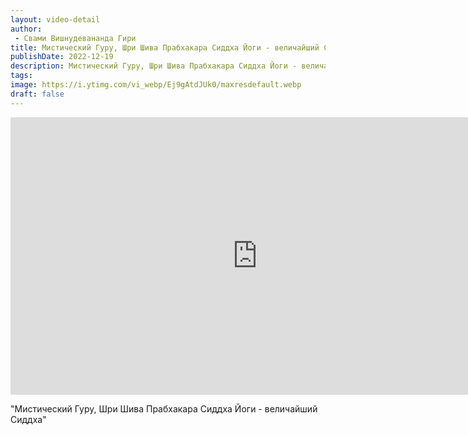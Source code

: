 ```yaml
---
layout: video-detail
author:
 - Свами Вишнудевананда Гири
title: Мистический Гуру, Шри Шива Прабхакара Сиддха Йоги - величайший Сиддха
publishDate: 2022-12-19
description: Мистический Гуру, Шри Шива Прабхакара Сиддха Йоги - величайший Сиддха. 
tags: 
image: https://i.ytimg.com/vi_webp/Ej9gAtdJUk0/maxresdefault.webp
draft: false
---
```


<iframe width="790" height="444" src="https://www.youtube.com/embed/Ej9gAtdJUk0" frameborder="0" allowfullscreen=""></iframe> 

  "Мистический Гуру, Шри Шива Прабхакара Сиддха Йоги - величайший Сиддха"

  

 